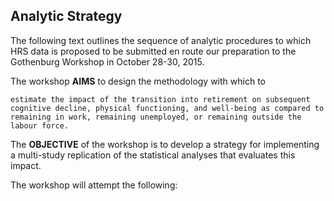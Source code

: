 Analytic Strategy
--- 

The following text outlines the sequence of analytic procedures to which HRS data is proposed to be submitted en route our preparation to the Gothenburg Workshop in October 28-30, 2015.  

The workshop **AIMS** to design the methodology with which to
```
estimate the impact of the transition into retirement on subsequent cognitive decline, physical functioning, and well-being as compared to remaining in work, remaining unemployed, or remaining outside the labour force.
```

The **OBJECTIVE** of the workshop is to develop a strategy for implementing a multi-study replication of the statistical analyses that evaluates this impact. 




The workshop will attempt the following:

